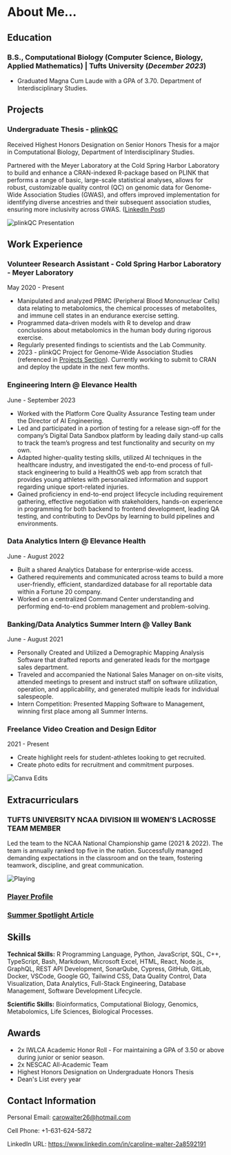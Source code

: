 # About Me...

## Education
### B.S., Computational Biology (Computer Science, Biology, Applied Mathematics) | Tufts University (_December 2023_)
- Graduated Magna Cum Laude with a GPA of 3.70. Department of Interdisciplinary Studies. 

<a id="projects-section"></a>
## Projects 
### Undergraduate Thesis - [plinkQC](https://meyer-lab-cshl.github.io/plinkQC/)

Received Highest Honors Designation on Senior Honors Thesis for a major in Computational Biology, Department of Interdisciplinary Studies. 

Partnered with the Meyer Laboratory at the Cold Spring Harbor Laboratory to build and enhance a CRAN-indexed R-package based on PLINK that performs a range of basic, large-scale statistical analyses, allows for robust, customizable quality control (QC) on genomic data for Genome-Wide Association Studies (GWAS), and offers improved implementation for identifying diverse ancestries and their subsequent association studies, ensuring more inclusivity across GWAS. ([LinkedIn Post](https://www.linkedin.com/feed/update/urn:li:activity:7161801163535773696/))

![plinkQC Presentation](/assets/img/front_cover.jpeg)


<!-- Maybe a link to its own project page? -->
<!-- Can include pic of me presenting -->
<!--  Can include honors declaration -->
<!--  can include written portion of proj? -->


## Work Experience
### Volunteer Research Assistant - Cold Spring Harbor Laboratory - Meyer Laboratory 
May 2020 - Present 
- Manipulated and analyzed PBMC (Peripheral Blood Mononuclear Cells) data relating to metabolomics, the chemical processes of metabolites, and immune cell states in an endurance exercise setting.
- Programmed data-driven models with R to develop and draw conclusions about metabolomics in the human body during rigorous exercise.
- Regularly presented findings to scientists and the Lab Community.
- 2023 - plinkQC Project for Genome-Wide Association Studies (referenced in [Projects Section](#projects-section)).  Currently working to submit to CRAN and deploy the update in the next few months.

### Engineering Intern @ Elevance Health
June - September 2023
- Worked with the Platform Core Quality Assurance Testing team under the Director of AI Engineering.
- Led and participated in a portion of testing for a release sign-off for the company’s Digital Data Sandbox platform by leading daily stand-up calls to track the team’s progress and test functionality and security on my own.
- Adapted higher-quality testing skills, utilized AI techniques in the healthcare industry, and investigated the end-to-end process of full-stack engineering to build a HealthOS web app from scratch that provides young athletes with personalized information and support regarding unique sport-related injuries.
- Gained proficiency in end-to-end project lifecycle including requirement gathering, effective negotiation with stakeholders, hands-on experience in programming for both backend to frontend development, leading QA testing, and contributing to DevOps by learning to build pipelines and environments.

### Data Analytics Intern @ Elevance Health 
June - August 2022
- Built a shared Analytics Database for enterprise-wide access.
- Gathered requirements and communicated across teams to build a more user-friendly, efficient, standardized database for all reportable data within a Fortune 20 company.
- Worked on a centralized Command Center understanding and performing end-to-end problem management and problem-solving. 

### Banking/Data Analytics Summer Intern @ Valley Bank
June - August 2021
- Personally Created and Utilized a Demographic Mapping Analysis Software that drafted reports and generated leads for the mortgage sales department.
- Traveled and accompanied the National Sales Manager on on-site visits, attended meetings to present and instruct staff on software utilization, operation, and applicability, and generated multiple leads for individual salespeople.
- Intern Competition: Presented Mapping Software to Management, winning first place among all Summer Interns.

### Freelance Video Creation and Design Editor
2021 - Present
- Create highlight reels for student-athletes looking to get recruited.
- Create photo edits for recruitment and commitment purposes.

![Canva Edits](/assets/img/canva_edits.png)


## Extracurriculars 
### TUFTS UNIVERSITY NCAA DIVISION III WOMEN’S LACROSSE TEAM MEMBER
Led the team to the NCAA National Championship game (2021 & 2022). The team is annually ranked top five in the nation. Successfully managed demanding expectations in the classroom and on the team, fostering teamwork, discipline, and great communication.

![Playing](/assets/img/playing.JPG)
### [Player Profile](https://gotuftsjumbos.com/sports/womens-lacrosse/roster/caroline-walter/12558)
### [Summer Spotlight Article](https://nescac.com/news/2023/8/10/summer-spotlight-caroline-walter-tufts-womens-lacrosse.aspx)

## Skills
**Technical Skills:** R Programming Language, Python, JavaScript, SQL, C++, TypeScript, Bash, Markdown, Microsoft Excel, HTML, React, Node.js, GraphQL, REST API Development, SonarQube, Cypress, GitHub, GitLab, Docker, VSCode, Google GO, Tailwind CSS, Data Quality Control, Data Visualization, Data Analytics, Full-Stack Engineering, Database Management, Software Development Lifecycle. 

**Scientific Skills:** Bioinformatics, Computational Biology, Genomics, Metabolomics, Life Sciences, Biological Processes.  


## Awards
- 2x IWLCA Academic Honor Roll - For maintaining a GPA of 3.50 or above during junior or senior season.
- 2x NESCAC All-Academic Team
- Highest Honors Designation on Undergraduate Honors Thesis 
- Dean's List every year


## Contact Information
Personal Email: carowalter26@hotmail.com

Cell Phone: +1-631-624-5872

LinkedIn URL: https://www.linkedin.com/in/caroline-walter-2a8592191 


